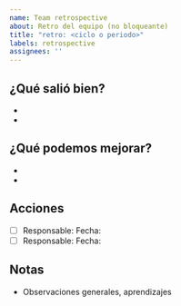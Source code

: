 ```yaml
---
name: Team retrospective
about: Retro del equipo (no bloqueante)
title: "retro: <ciclo o periodo>"
labels: retrospective
assignees: ''
---
```


## ¿Qué salió bien?
- 
- 

## ¿Qué podemos mejorar?
- 
- 

## Acciones
- [ ] Responsable:  Fecha:
- [ ] Responsable:  Fecha:

## Notas
- Observaciones generales, aprendizajes


